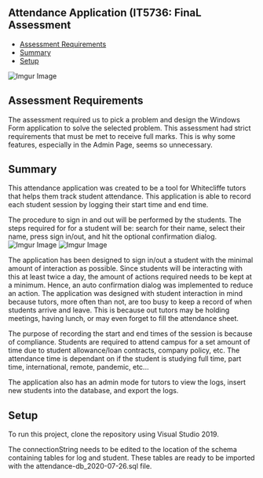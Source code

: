 ## Attendance Application (IT5736: FinaL Assessment
* [Assessment Requirements](#technologies)
* [Summary](#general-info)
* [Setup](#setup)


![Imgur Image](https://i.imgur.com/qz6Etfw.png)

## Assessment Requirements
The assessment required us to pick a problem and design the Windows Form application to solve the selected problem. 
This assessment had strict requirements that must be met to receive full marks. This is why some features, especially in the Admin Page, seems so unnecessary.

## Summary
This attendance application was created to be a tool for Whitecliffe tutors that helps them track student attendance.
This application is able to record each student session by logging their start time and end time.

The procedure to sign in and out will be performed by the students. 
The steps required for for a student will be: search for their name, select their name, press sign in/out, and hit the optional confirmation dialog.
![Imgur Image](https://i.imgur.com/HGKeKvC.png)
![Imgur Image](https://i.imgur.com/FPoaUkb.png)

The application has been designed to sign in/out a student with the minimal amount of interaction as possible. Since students will be interacting with this at least twice a day, the amount of actions required needs to be kept at a minimum. Hence, an auto confirmation dialog was implemented to reduce an action.
The application was designed with student interaction in mind because tutors, more often than not, are too busy to keep a record of when students arrive and leave.
This is because out tutors may be holding meetings, having lunch, or may even forget to fill the attendance sheet.

The purpose of recording the start and end times of the session is because of compliance. 
Students are required to attend campus for a set amount of time due to student allowance/loan contracts, company policy, etc.
The attendance time is dependant on if the student is studying full time, part time, international, remote, pandemic, etc...

The application also has an admin mode for tutors to view the logs, insert new students into the database, and export the logs.

## Setup
To run this project, clone the repository using Visual Studio 2019.

The connectionString needs to be edited to the location of the schema containing tables for log and student. These tables are ready to be imported with the attendance-db_2020-07-26.sql file.